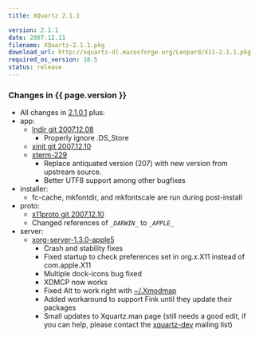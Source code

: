 ```yaml
---
title: XQuartz 2.1.1

version: 2.1.1
date: 2007.12.11
filename: XQuartz-2.1.1.pkg
download_url: http://xquartz-dl.macosforge.org/Leopard/X11-2.1.1.pkg
required_os_version: 10.5
status: release
---
```


### Changes in {{ page.version }} ###
  * All changes in [2.1.0.1](XQuartz-2.1.0.1.html) plus:
  * app:
    * [lndir git 2007.12.08](http://gitweb.freedesktop.org/?p=xorg/util/lndir.git;a=summary)
      * Properly ignore .DS_Store
    * [xinit git 2007.12.10](http://gitweb.freedesktop.org/?p=xorg/app/xinit.git;a=summary)
    * [xterm-229](http://invisible-island.net/xterm/xterm.log.html)
      * Replace antiquated version (207) with new version from upstream source.
      * Better UTF8 support among other bugfixes
  * installer:
    * fc-cache, mkfontdir, and mkfontscale are run during post-install
  * proto:
    * [x11proto git 2007.12.10](http://gitweb.freedesktop.org/?p=xorg/proto/x11proto.git;a=summary)
    * Changed references of _``_DARWIN_``_ to _``_APPLE_``_
  * server:
    * [xorg-server-1.3.0-apple5](https://github.com/XQuartz/xorg-server/commits/56324ec518dbd5f7264147f3ae3fde492506710e)
      * Crash and stability fixes
      * Fixed startup to check preferences set in org.x.X11 instead of com.apple.X11
      * Multiple dock-icons bug fixed
      * XDMCP now works
      * Fixed Alt to work right with [~/.Xmodmap](wiki:KeyboardMapping#AltvsMode_switch)
      * Added workaround to support Fink until they update their packages
      * Small updates to Xquartz.man page (still needs a good edit, if you can help, please contact the [xquartz-dev](wiki:MailingLists#XQuartz-Dev) mailing list)
